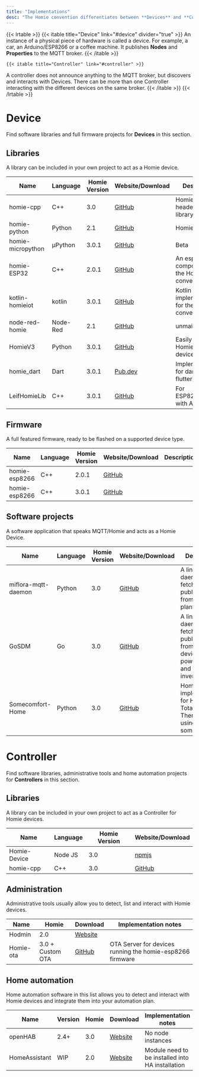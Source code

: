 ```yaml
---
title: "Implementations"
desc: "The Homie convention differentiates between **Devices** and **Controllers**."
---
```


{{< lrtable >}}
    {{< itable title="Device" link="#device" divider="true" >}}
    An instance of a physical piece of hardware is called a device. For example, a car, an Arduino/ESP8266 or a coffee machine. It publishes <b>Nodes</b> and <b>Properties</b> to the MQTT broker.
    {{< /itable >}}
    
    {{< itable title="Controller" link="#controller" >}}
   A controller does not announce anything to the MQTT broker, but discovers and interacts with Devices. There can be more than one Controller interacting with the different devices on the same broker.
    {{< /itable >}}
{{< /lrtable >}}

# Device
Find software libraries and full firmware projects for **Devices** in this section.

## Libraries

A library can be included in your own project to act as a Homie device.

| Name         | Language | Homie Version | Website/Download                                   | Description |
|--------------|----------|---------------|--------------------------------------------|----|
| homie-cpp       | C++        | 3.0   | [GitHub](https://github.com/Thalhammer/homie-cpp) | Homie C++ header only library |
| homie-python    | Python     | 2.1   | [GitHub](https://github.com/jalmeroth/homie-python) | Homie 3.0 as PR |
| homie-micropython| µPython   | 3.0.1 | [GitHub](https://github.com/microhomie/micropython-homie) | Beta |
| homie-ESP32     | C++        | 2.0.1 | [GitHub](https://github.com/craftmetrics/esp32-homie) | An esp-idf component for the Homie convention. |
| kotlin-homieiot | kotlin     | 3.0.1 | [GitHub](https://github.com/boc-tothefuture/kotlin-homieiot) | Kotlin implementation for the Homie convention  |
| node-red-homie  | Node-Red   | 2.1   | [GitHub](https://github.com/marvinroger/node-red-contrib-homie) | unmaintained |
| HomieV3         | Python     | 3.0.1 | [GitHub](https://github.com/mjcumming/HomieV3) | Easily build Homie 3.0 devices |
| homie_dart      | Dart       | 3.0.1 | [Pub.dev](https://pub.dev/packages/homie_dart) | Implementation for dart (and flutter) |
| LeifHomieLib    | C++        | 3.0.1 | [GitHub](https://github.com/leifclaesson/leifhomielib) | For ESP8266/ESP32 with Arduino |
## Firmware

A full featured firmware, ready to be flashed on a supported device type.

| Name         | Language | Homie Version | Website/Download                                   | Description |
|--------------|----------|---------------|--------------------------------------------|----|
| homie-esp8266 | C++     | 2.0.1         | [GitHub](https://github.com/homieiot/homie-esp8266) | |
| homie-esp8266 | C++     | 3.0.1         | [GitHub](https://github.com/homieiot/homie-esp8266/tree/develop-v3) | |

## Software projects

A software application that speaks MQTT/Homie and acts as a Homie Device.

| Name         | Language | Homie Version | Website/Download                                   | Description|
|--------------|----------|---------------|--------------------------------------------|-----|
|miflora-mqtt-daemon | Python  | 3.0           | [GitHub](https://github.com/ThomDietrich/miflora-mqtt-daemon) |A linux daemon to fetch and publish data from Mi Flora plant sensors|
|GoSDM | Go  | 3.0           | [GitHub](https://github.com/gonium/gosdm630) |A linux daemon to fetch and publish data from ModBus devices like power meters and grid inverters|
|Somecomfort-Home | Python  | 3.0           | [GitHub](https://github.com/mjcumming/Somecomfort-Homie) |Homie implementation for Honeywell Total Comfort Thermostats using somecompfort|

# Controller

Find software libraries, administrative tools and home automation projects for **Controllers** in this section.

## Libraries

A library can be included in your own project to act as a Controller for Homie devices.

| Name         | Language | Homie Version | Website/Download                                   |
|--------------|----------|---------------|--------------------------------------------|
| Homie-Device | Node JS  | 3.0           | [npmjs](https://www.npmjs.com/package/homie-device) |
| homie-cpp | C++  | 3.0           | [GitHub](https://github.com/Thalhammer/homie-cpp) |


## Administration

Administrative tools usually allow you to detect, list and interact with Homie devices.

| Name         | Homie | Download| Implementation notes   |
|--------------|----------|---------------|--------------------------------------------|
| Hodmin      | 2.0      | [Website](https://github.com/rttools/hodmin) |  |
| Homie-ota    |3.0 + Custom OTA | [GitHub](https://github.com/jpmens/homie-ota) | OTA Server for devices running the homie-esp8266 firmware |


## Home automation

Home automation software in this list allows you to detect and interact with Homie devices
and integrate them into your automation plan.

| Name         |Version| Homie | Download| Implementation notes   |
|--------------|-------|-------|------------------------------------|-------------------|
| openHAB      |  2.4+ | 3.0   | [Website](https://www.openhab.org) | No node instances |
| HomeAssistant| WIP   | 2.0   | [Website](https://github.com/nerdfirefighter/HA_Homie/tree/dev) | Module need to be installed into HA installation |


